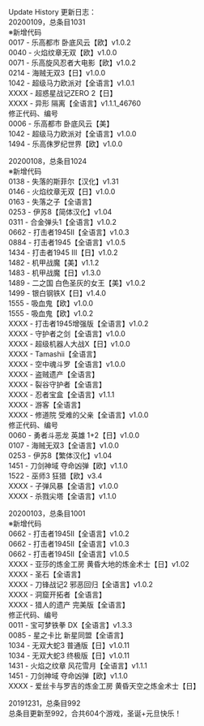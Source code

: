 Update History 更新日志：  
20200109，总条目1031  
※新增代码  
0017 - 乐高都市 卧底风云【欧】v1.0.2  
0040 - 火焰纹章无双【欧】v1.0.0  
0071 - 乐高旋风忍者大电影【欧】v1.0.2  
0214 - 海贼无双3【日】v1.0.0  
1042 - 超级马力欧派对【全语言】v1.0.1  
XXXX - 超惑星战记ZERO 2【日】  
XXXX - 异形 隔离【全语言】v1.1.1_46760  
修正代码、编号  
0006 - 乐高都市 卧底风云【美】  
1042 - 超级马力欧派对【全语言】v1.0.0  
1494 - 乐高侏罗纪世界【欧】v1.0.0  
  
20200108，总条目1024  
※新增代码  
0138 - 失落的斯菲尔【汉化】v1.31  
0146 - 火焰纹章无双【日】v1.0.0  
0163 - 失落之子【全语言】  
0253 - 伊苏8【简体汉化】v1.04  
0311 - 合金弹头1【全语言】v1.0.2  
0662 - 打击者1945II【全语言】v1.0.3  
0884 - 打击者1945【全语言】v1.0.5  
1434 - 打击者1945 III【日】v1.0.2  
1482 - 机甲战魔【美】v1.1.2  
1483 - 机甲战魔【日】v1.3.0  
1489 - 二之国 白色圣灰的女王【美】v1.0.2  
1499 - 银白钢铁X【日】v1.4.0   
1555 - 吸血鬼【欧】v1.0.0  
1555 - 吸血鬼【欧】v1.0.2  
XXXX - 打击者1945增强版【全语言】v1.0.2  
XXXX - 守护者之剑【全语言】v1.0.0  
XXXX - 超级机器人大战X【日】v1.0.0  
XXXX - Tamashii【全语言】  
XXXX - 空中魂斗罗【全语言】v1.0.0  
XXXX - 盗贼遗产【全语言】  
XXXX - 裂谷守护者【全语言】  
XXXX - 忍者宝盒【全语言】v1.1.1  
XXXX - 游客【全语言】  
XXXX - 修道院 受难的父亲【全语言】v1.0.0  
修正代码、编号  
0060 - 勇者斗恶龙 英雄 1+2【日】v1.0.0  
0107 - 海贼无双3【全语言】v1.0.0  
0253 - 伊苏8【繁体汉化】v1.04  
1451 - 刀剑神域 夺命凶弹【欧】v1.1.0  
1522 - 巫师3 狂猎【欧】v3.4  
XXXX - 子弹风暴【全语言】v1.0.0  
XXXX - 杀戮尖塔【全语言】v1.1.0  

20200103，总条目1001  
※新增代码  
0662 - 打击者1945II【全语言】v1.0.2  
0662 - 打击者1945II【全语言】v1.0.3  
0662 - 打击者1945II【全语言】v1.0.5  
XXXX - 亚莎的炼金工房 黄昏大地的炼金术士【日】v1.02  
XXXX - 圣石【全语言】  
XXXX - 刀锋战记2 邪恶回归【全语言】v1.0.2  
XXXX - 洞窟开拓者【全语言】  
XXXX - 猎人的遗产 完美版【全语言】  
修正代码、编号  
0011 - 宝可梦铁拳 DX【全语言】v1.3.3  
0085 - 星之卡比 新星同盟【全语言】  
1034 - 无双大蛇3 普通版【日】v1.0.11  
1034 - 无双大蛇3 终极版【日】v1.0.11  
1431 - 火焰之纹章 风花雪月【全语言】v1.1.1  
1451 - 刀剑神域 夺命凶弹【欧】v1.1.0  
XXXX - 爱丝卡与罗吉的炼金工房 黄昏天空之炼金术士【日】  
  
20191231，总条目992  
总条目更新至992，合共604个游戏，圣诞+元旦快乐！

